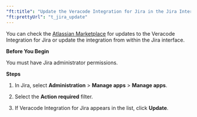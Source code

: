 ```yaml
---
"ft:title": "Update the Veracode Integration for Jira in the Jira Interface"
"ft:prettyUrl": "t_jira_update"
---
```

You can check the [Atlassian Marketplace](https://marketplace.atlassian.com/) for updates to the Veracode Integration for Jira or update the integration from within the Jira interface.

<p font-size="13pt"><b>Before You Begin</b></p>

You must have Jira administrator permissions.

<p font-size="13pt"><b>Steps</b></p>

1.  In Jira, select **Administration** > **Manage apps** > **Manage apps**.

2.  Select the **Action required** filter.

3.  If Veracode Integration for Jira appears in the list, click **Update**.
